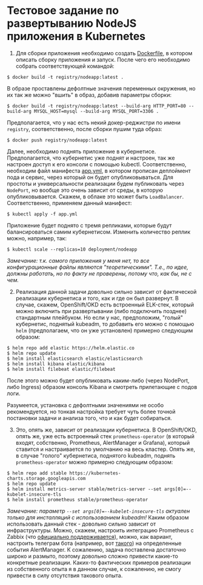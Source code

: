 # Тестовое задание по развертыванию NodeJS приложения в Kubernetes

1) Для сборки приложения необходимо создать [Dockerfile](Dockerfile), в котором описать сборку приложения и запуск. После чего его необходимо собрать соответствующей командой:
```console
$ docker build -t registry/nodeapp:latest .
```
В образе проставлены дефолтные значения переменных окружения, но их так же можно "вшить" в образ, добавив параметры сборки:
```console
$ docker build -t registry/nodeapp:latest --build-arg HTTP_PORT=80 --build-arg MYSQL_HOST=mysql --build-arg MYSQL_PORT=3306 .
```
Предполагается, что у нас есть некий докер-реджистри по имени `registry`, соответственно, после сборки пушим туда образ:
```console
$ docker push registry/nodeapp:latest
```
Далее, необходимо поднять приложение в кубернетисе. Предполагается, что кубернетис уже поднят и настроен, так же настроен доступ к его консоли с помощью kubectl. Соответственно, необходим файл манифеста [app.yml](app.yml), в котором прописан деплоймент пода и сервис, через который он будет опубликовываться. Для простоты и универсальности реализации будем публиковать через `NodePort`, но вообще это очень зависит от среды, в которую опубликовывается. Скажем, в облаке это может быть `LoadBalancer`. Соответственно, применяем данный манифест:
```console
$ kubectl apply -f app.yml
```
Приложение будет поднято с тремя репликами, которые будут балансироваться самим кубернетисом. Изменить количество реплик можно, например, так:
```console
$ kubectl scale --replicas=10 deployment/nodeapp
```
*Замечание: т.к. самого приложения у меня нет, то все конфигурационные файлы являются "теоретическими". Т.е., по идее, должны работать, но по факту не проверены, потому что, как бы, не с чем.*

2) Реализация данной задачи довольно сильно зависит от фактической реализации кубернетиса и того, как и где он был развернут. В случае, скажем, OpenShift/OKD есть встроенный ELK-стек, который можно включить при развертывании (либо подключить позднее) стандартным плейбуком. Но если у нас, предположим, "голый" кубернетис, поднятый kubeadm, то добавить его можно с помощью `helm` (предполагаем, что он уже установлен) примерно следующим образом:
```console
$ helm repo add elastic https://helm.elastic.co
$ helm repo update
$ helm install elasticsearch elastic/elasticsearch
$ helm install kibana elastic/kibana
$ helm install filebeat elastic/filebeat
```
После этого можно будет опубликовать каким-либо (через NodePort, либо Ingress) образом консоль Kibana и смотреть прилетающие с подов логи.

Разумеется, установка с дефолтными значениями не особо рекомендуется, но тонкая настройка требует чуть более точной постановки задачи и анализа того, что и как будет собираться.

3) Это, опять же, зависит от реализации кубернетиса. В OpenShift/OKD, опять же, уже есть встроенный стек `prometheus-operator` (в который входят, собственно, Prometheus, AlertManager и Grafana), который ставится и настраивается по умолчанию на весь кластер. Опять же, в случае "голого" кубернетиса, поднятого kubeadm, поднять `prometheus-operator` можно примерно следующим образом:
```console
$ helm repo add stable https://kubernetes-charts.storage.googleapis.com
$ helm repo update
$ helm install metrics-server stable/metrics-server --set args[0]=--kubelet-insecure-tls
$ helm install prometheus stable/prometheus-operator
```
*Замечание: параметр `--set args[0]=--kubelet-insecure-tls` актуален только для инсталляций с использованием kubeadm!*
Каким образом использовать данный стек - довольно сильно зависит от инфраструктуры. Можно, скажем, настроить интеграцию Prometheus с Zabbix (что [официально поддерживается](https://www.zabbix.com/integrations/prometheus)), можно, как вариант, настроить телеграм бота (например, вот [такого](https://github.com/metalmatze/alertmanager-bot)) на определенные события AlertManager. К сожалению, задача поставлена достаточно широко и размыто, поэтому довольно сложно привести какие-то конкретные реализации. Каких-то фактических примеров реализации из собственного опыта я в данном случае, к сожалению, не смогу привести в силу отсутствия такового опыта.
